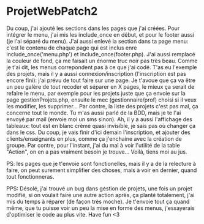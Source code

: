 # ProjetWebPatch2

Du coup, j'ai ajouté les sections dans les pages que j'ai créées. Pour intégrer le menu, j'ai mis les include_once en début, et pour le footer aussi (je l'ai séparé du menu). J'ai aussi enlevé la section dans ta page menu: c'est le contenu de chaque page qui est inclus enre include_once('menu.php') et include_once(footer.php). J'ai aussi remplacé la couleur de fond, ça me faisait un énorme truc noir pas très beau.
Comme je t'ai dit, les menus correpondent pas à ce que j'ai codé. T'as eu l'exemple des projets, mais il y a aussi connexion/inscription (l'inscription est pas encore fini): j'ai prévu de tout faire sur une page.
Je t'avoue que ça va être un peu galère de tout recoder et séparer en X pages, le mieux ça serait de refaire le menu, par exemple pour les projets juste que ça envoie sur la page gestionProjets.php, ensuite le mec (gestionnaire/prof) choisi si il veux les modifier, les supprimer...
Par contre, la liste des projets c'est pas mal, ça concerne tout le monde.
Tu m'as aussi parlé de la BDD, mais je te l'ai envoyé par mail (envoie moi un sms sinon).
Ah, il y a aussi l'affichage des tableaux: tout est en blanc crème quasi invisible, je sais pas où changer ça dans le css.
Du coup, je vais finir d'ici demain l'inscription, et ajouter des clients/enseignants en plus, comme ça j'enchaine avec la création de groupe.
Par contre, pour l'instant, j'ai du mal à voir l'utilité de la table "Action", on en a pas vraiment besoin je trouve... Voilà, tiens moi au jus.

PS: les pages que je t'envoie sont fonctionelles, mais il y a de la relecture à faire, on peut surement simplifier des choses, mais à voir en dernier, quand tout fonctionneras.

PPS: Désolé, j'ai trouvé un bug dans gestion de projets, une fois un projet modifié, si on voulait faire une autre action après, ça planté totalement, j'ai mis du temps à réparer (de façon très moche). Je t'envoie tout ça quand même, que tu puisse voir un peu la mise en forme des menus, j'essayerais d'optimiser le code au plus vite. Have fun <3
